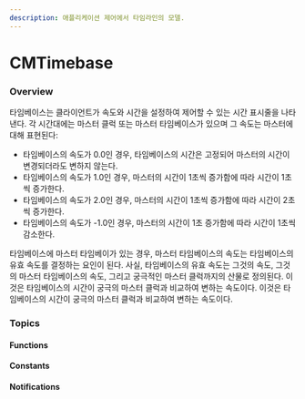 ```yaml
---
description: 애플리케이션 제어에서 타임라인의 모델.
---
```


# CMTimebase

### Overview

타임베이스는 클라이언트가 속도와 시간을 설정하여 제어할 수 있는 시간 표시줄을 나타낸다. 각 시간대에는 마스터 클럭 또는 마스터 타임베이스가 있으며 그 속도는 마스터에 대해 표현된다:

* 타임베이스의 속도가 0.0인 경우, 타임베이스의 시간은 고정되어 마스터의 시간이 변경되더라도 변하지 않는다.
* 타임베이스의 속도가 1.0인 경우, 마스터의 시간이 1초씩 증가함에 따라 시간이 1초씩 증가한다.
* 타임베이스의 속도가 2.0인 경우, 마스터의 시간이 1초씩 증가함에 따라 시간이 2초씩 증가한다.
* 타임베이스의 속도가 -1.0인 경우, 마스터의 시간이 1초 증가함에 따라 시간이 1초씩 감소한다.

타임베이스에 마스터 타임베이가 있는 경우, 마스터 타임베이스의 속도는 타임베이스의 유효 속도를 결정하는 요인이 된다. 사실, 타임베이스의 유효 속도는 그것의 속도, 그것의 마스터 타임베이스의 속도, 그리고 궁극적인 마스터 클럭까지의 산물로 정의된다. 이것은 타임베이스의 시간이 궁극의 마스터 클럭과 비교하여 변하는 속도이다. 이것은 타임베이스의 시간이 궁극의 마스터 클럭과 비교하여 변하는 속도이다.

### Topics

#### Functions

#### Constants

#### Notifications

